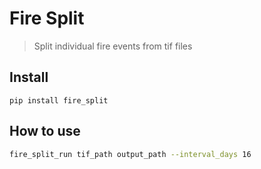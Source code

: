 # Fire Split
> Split individual fire events from tif files


## Install

`pip install fire_split`

## How to use

```bash
fire_split_run tif_path output_path --interval_days 16
```
